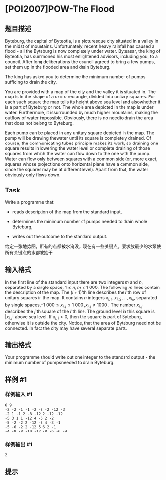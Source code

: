 # [POI2007]POW-The Flood

## 题目描述

Byteburg, the capital of Byteotia, is a picturesque city situated in a valley in the midst of mountains. Unfortunately,  recent heavy rainfall has caused a flood - all the Byteburg is now completely under water. Byteasar,  the king of Byteotia, has summoned his most enlightened advisors, including you, to a council. After long  deliberations the council agreed to bring a few pumps, set them up in the flooded area and drain Byteburg.

The king has asked you to determine the minimum number of pumps sufficing to drain the city.

You are provided with a map of the city and the valley it is situated in. The map is in the shape of a $m\times n$ rectangle, divided into unitary squares. For each such square the map tells its height above sea level and alsowhether it is a part of Byteburg or not. The whole area depicted in the map is under water. Furthermore, it issurrounded by much higher mountains, making the outflow of water impossible. Obviously, there is no needto drain the area that does not belong to Byteburg.

Each pump can be placed in any unitary square depicted in the map. The pump will be drawing thewater until its square is completely drained. Of course, the communicating tubes principle makes its work,      so draining one square results in lowering the water level or complete draining of those squares from which      the water can flow down to the one with the pump. Water can flow only between squares with a common side      (or, more exact, squares whose projections onto horizontal plane have a common side, since the squares may       be at different level). Apart from that, the water obviously only flows down.

## Task

Write a programme that:

- reads description of the map from the standard input,

- determines the minimum number of pumps needed to drain whole Byteburg,

- writes out the outcome to the standard output.


给定一张地势图，所有的点都被水淹没，现在有一些关键点，要求放最少的水泵使所有关键点的水都被抽干


## 输入格式

In the first line of the standard input there are two integers $m$ and $n$, separated by a single space, $1 \le n, m \le 1\ 000$. The following $m$ lines contain the description of the map. The $(i+1)$'th line describes the $i$'th row of unitary squares in the map. It contains $n$ integers $x_{i,1}, x_{i,2}, ..., x_{i_n}$, separated by single spaces,$-1\ 000 \le x_{i,j} \le 1\ 000$ ,$x_{i,j} \ne 1000$ . The number $x_{i,j}$ describes the $j$'th square of the $i$'th line. The ground level in this square is $|x_{i,j}|$ above sea level. If $x_{i,j} > 0$, then the square is part of Byteburg, otherwise it is outside the city. Notice, that the area of Byteburg need not be connected. In fact the city may have several separate parts.


## 输出格式

Your programme should write out one integer to the standard output - the minimum number of pumpsneeded to drain Byteburg.


## 样例 #1

### 样例输入 #1
```
6 9
-2 -2 -1 -1 -2 -2 -2 -12 -3
-2 1 -1 2 -8 -12 2 -12 -12
-5 3 1 1 -12 4 -6 2 -2
-5 -2 -2 2 -12 -3 4 -3 -1
-5 -6 -2 2 -12 5 6 2 -1
-4 -8 -8 -10 -12 -8 -6 -6 -4
```

### 样例输出 #1

```
2
```

## 提示



